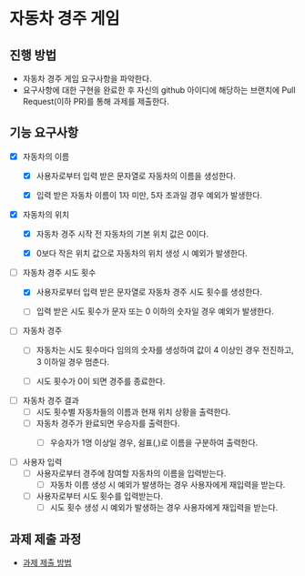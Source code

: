 # 자동차 경주 게임
## 진행 방법
* 자동차 경주 게임 요구사항을 파악한다.
* 요구사항에 대한 구현을 완료한 후 자신의 github 아이디에 해당하는 브랜치에 Pull Request(이하 PR)를 통해 과제를 제출한다.

## 기능 요구사항
- [x] 자동차의 이름
  - [x] 사용자로부터 입력 받은 문자열로 자동차의 이름을 생성한다.
  - [x] 입력 받은 자동차 이름이 1자 미만, 5자 초과일 경우 예외가 발생한다.
    

- [x] 자동차의 위치
  - [x] 자동차 경주 시작 전 자동차의 기본 위치 값은 0이다.
  - [x] 0보다 작은 위치 값으로 자동차의 위치 생성 시 예외가 발생한다.


- [ ] 자동차 경주 시도 횟수
  - [x] 사용자로부터 입력 받은 문자열로 자동차 경주 시도 횟수를 생성한다.
  - [ ] 입력 받은 시도 횟수가 문자 또는 0 이하의 숫자일 경우 예외가 발생한다.


- [ ] 자동차 경주
  - [ ] 자동차는 시도 횟수마다 임의의 숫자를 생성하여 값이 4 이상인 경우 전진하고, 3 이하일 경우 멈춘다.
  - [ ] 시도 횟수가 0이 되면 경주를 종료한다.


- [ ] 자동차 경주 결과
  - [ ] 시도 횟수별 자동차들의 이름과 현재 위치 상황을 출력한다.
  - [ ] 자동차 경주가 완료되면 우승자를 출력한다. 
    - [ ] 우승자가 1명 이상일 경우, 쉼표(,)로 이름을 구분하여 출력한다. 


- [ ] 사용자 입력
  - [ ] 사용자로부터 경주에 참여할 자동차의 이름을 입력받는다.
    - [ ] 자동차 이름 생성 시 예외가 발생하는 경우 사용자에게 재입력을 받는다.
  - [ ] 사용자로부터 시도 횟수를 입력받는다.
    - [ ] 시도 횟수 생성 시 예외가 발생하는 경우 사용자에게 재입력을 받는다.

## 과제 제출 과정
* [과제 제출 방법](https://github.com/next-step/nextstep-docs/tree/master/precourse)

